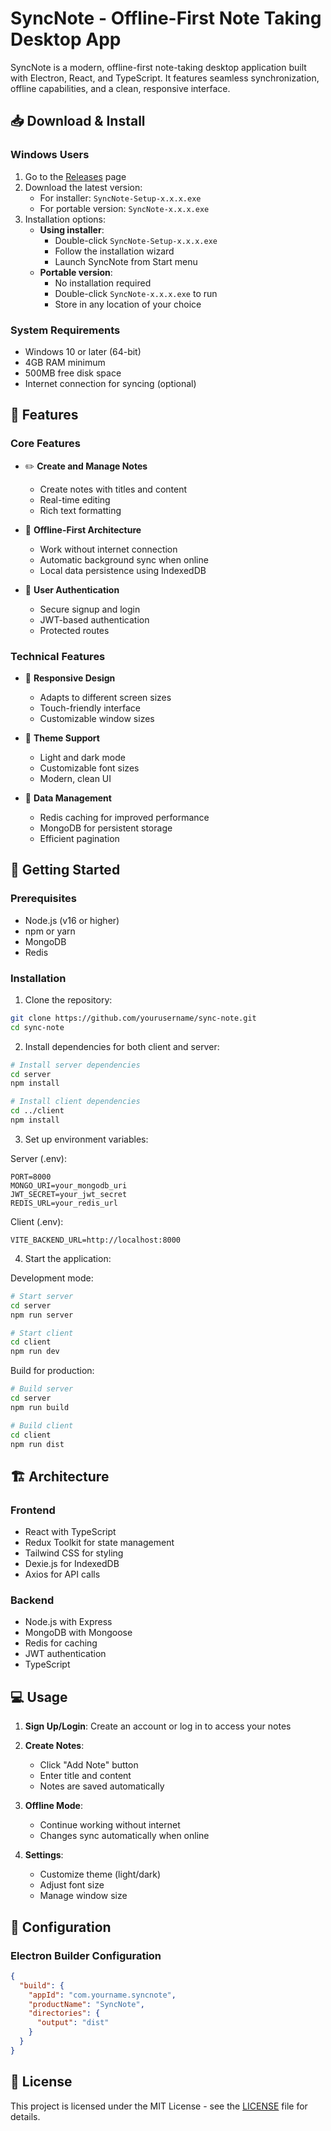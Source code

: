 # SyncNote - Offline-First Note Taking Desktop App

SyncNote is a modern, offline-first note-taking desktop application built with Electron, React, and TypeScript. It features seamless synchronization, offline capabilities, and a clean, responsive interface.

## 📥 Download & Install

### Windows Users
1. Go to the [Releases](https://github.com/chayan-mann/sync-note/releases) page
2. Download the latest version:
   - For installer: `SyncNote-Setup-x.x.x.exe` 
   - For portable version: `SyncNote-x.x.x.exe`
3. Installation options:
   - **Using installer**:
     - Double-click `SyncNote-Setup-x.x.x.exe`
     - Follow the installation wizard
     - Launch SyncNote from Start menu
   - **Portable version**:
     - No installation required
     - Double-click `SyncNote-x.x.x.exe` to run
     - Store in any location of your choice

### System Requirements
- Windows 10 or later (64-bit)
- 4GB RAM minimum
- 500MB free disk space
- Internet connection for syncing (optional)
## 🌟 Features

### Core Features
- ✏️ **Create and Manage Notes**
  - Create notes with titles and content
  - Real-time editing
  - Rich text formatting

- 🔄 **Offline-First Architecture**
  - Work without internet connection
  - Automatic background sync when online
  - Local data persistence using IndexedDB

- 🔐 **User Authentication**
  - Secure signup and login
  - JWT-based authentication
  - Protected routes

### Technical Features
- 📱 **Responsive Design**
  - Adapts to different screen sizes
  - Touch-friendly interface
  - Customizable window sizes

- 🎨 **Theme Support**
  - Light and dark mode
  - Customizable font sizes
  - Modern, clean UI

- 💾 **Data Management**
  - Redis caching for improved performance
  - MongoDB for persistent storage
  - Efficient pagination

## 🚀 Getting Started

### Prerequisites
- Node.js (v16 or higher)
- npm or yarn
- MongoDB
- Redis

### Installation

1. Clone the repository:
```bash
git clone https://github.com/yourusername/sync-note.git
cd sync-note
```

2. Install dependencies for both client and server:
```bash
# Install server dependencies
cd server
npm install

# Install client dependencies
cd ../client
npm install
```

3. Set up environment variables:

Server (.env):
```env
PORT=8000
MONGO_URI=your_mongodb_uri
JWT_SECRET=your_jwt_secret
REDIS_URL=your_redis_url
```

Client (.env):
```env
VITE_BACKEND_URL=http://localhost:8000
```

4. Start the application:

Development mode:
```bash
# Start server
cd server
npm run server

# Start client
cd client
npm run dev
```

Build for production:
```bash
# Build server
cd server
npm run build

# Build client
cd client
npm run dist
```

## 🏗️ Architecture

### Frontend
- React with TypeScript
- Redux Toolkit for state management
- Tailwind CSS for styling
- Dexie.js for IndexedDB
- Axios for API calls

### Backend
- Node.js with Express
- MongoDB with Mongoose
- Redis for caching
- JWT authentication
- TypeScript

## 💻 Usage

1. **Sign Up/Login**: Create an account or log in to access your notes

2. **Create Notes**: 
   - Click "Add Note" button
   - Enter title and content
   - Notes are saved automatically

3. **Offline Mode**:
   - Continue working without internet
   - Changes sync automatically when online

4. **Settings**:
   - Customize theme (light/dark)
   - Adjust font size
   - Manage window size

## 🔧 Configuration

### Electron Builder Configuration
```json
{
  "build": {
    "appId": "com.yourname.syncnote",
    "productName": "SyncNote",
    "directories": {
      "output": "dist"
    }
  }
}
```

## 📝 License

This project is licensed under the MIT License - see the [LICENSE](LICENSE) file for details.

